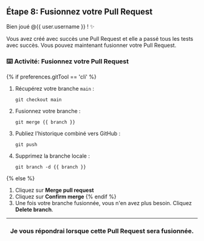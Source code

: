## Étape 8: Fusionnez votre Pull Request

Bien joué @{{ user.username }} ! :sparkles:

Vous avez créé avec succès une Pull Request et elle a passé tous les tests avec succès. Vous pouvez maintenant fusionner votre Pull Request.

### :keyboard: Activité: Fusionnez votre Pull Request

{% if preferences.gitTool == 'cli' %}
1. Récupérez votre branche `main` :
    ```shell
    git checkout main
    ```
2. Fusionnez votre branche :
    ```shell
    git merge {{ branch }}
    ```
3. Publiez l'historique combiné vers GitHub :
    ```shell
    git push
    ```
4. Supprimez la branche locale :
    ```shell
    git branch -d {{ branch }}
    ```
{% else %}
1. Cliquez sur **Merge pull request**
1. Cliquez sur  **Confirm merge**
{% endif %}
1. Une fois votre branche fusionnée, vous n'en avez plus besoin. Cliquez **Delete branch**.

<hr>
<h3 align="center">Je vous répondrai lorsque cette Pull Request sera fusionnée.</h3>
